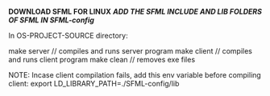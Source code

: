 **DOWNLOAD SFML FOR LINUX**
***ADD THE SFML INCLUDE AND LIB FOLDERS OF SFML IN SFML-config***

In OS-PROJECT-SOURCE directory:

make server  // compiles and runs server program
make client  // compiles and runs client program
make clean      // removes exe files



NOTE: Incase client compilation fails, add this env variable before compiling client: export LD_LIBRARY_PATH=./SFML-config/lib
